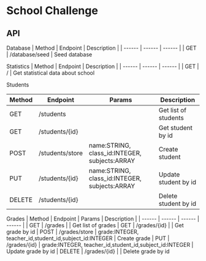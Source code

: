 # School Challenge
## API

Database
| Method | Endpoint  | Description | 
| ------ | ------  | ------ |
| GET | /database/seed | Seed database

Statistics
| Method | Endpoint  | Description | 
| ------ | ------  | ------ |
| GET | / | Get statistical data about school

Students

| Method | Endpoint | Params | Description | 
| ------ | ------ | ------ | ------ |
| GET | /students | | Get list of students
| GET | /students/{id} |  | Get student by id
| POST | /students/store | name:STRING, class_id:INTEGER, subjects:ARRAY | Create student
| PUT | /students/{id} | name:STRING, class_id:INTEGER, subjects:ARRAY | Update  student by id
| DELETE | /students/{id} | | Delete student by id
 
 Grades
| Method | Endpoint | Params | Description | 
| ------ | ------ | ------ | ------ |
| GET | /grades | | Get list of grades
| GET | /grades/{id} |  | Get grade by id
| POST | /grades/store | grade:INTEGER, teacher_id,student_id,subject_id:INTEGER | Create grade
| PUT | /grades/{id} | grade:INTEGER, teacher_id,student_id,subject_id:INTEGER | Update grade by id
| DELETE | /grades/{id} | | Delete grade by id